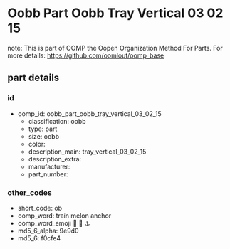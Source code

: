 # Oobb Part Oobb Tray Vertical 03 02 15  

note: This is part of OOMP the Oopen Organization Method For Parts. For more details: https://github.com/oomlout/oomp_base

##  part details





### id
* oomp_id: oobb_part_oobb_tray_vertical_03_02_15
  * classification: oobb
  * type: part
  * size: oobb
  * color: 
  * description_main: tray_vertical_03_02_15
  * description_extra: 
  * manufacturer: 
  * part_number: 

### other_codes
* short_code: ob
* oomp_word: train melon anchor
* oomp_word_emoji :train: :melon: :anchor:
* md5_6_alpha: 9e9d0
* md5_6: f0cfe4